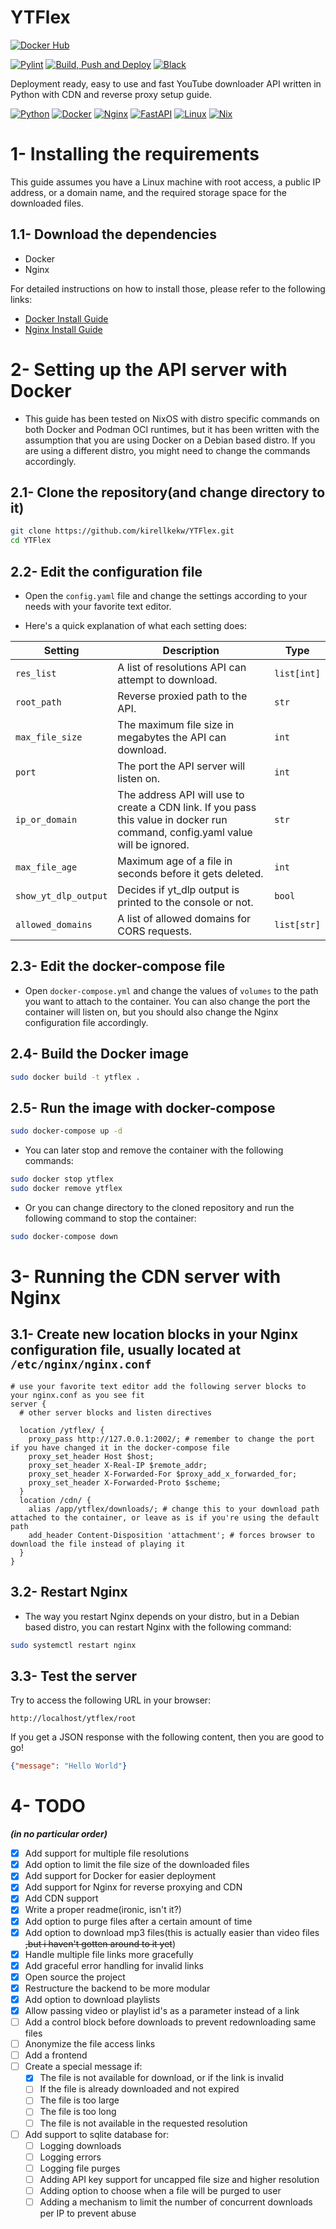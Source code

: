 # YTFlex

[![Docker Hub](https://img.shields.io/badge/Docker%20Hub%20Repository-%230db7ed.svg?logo=docker&logoColor=white)](https://hub.docker.com/r/kirellkekw/ytflex)

[![Pylint](https://github.com/kirellkekw/YTFlex/actions/workflows/pylint.yml/badge.svg)](https://github.com/pylint-dev/pylint)
[![Build, Push and Deploy](https://github.com/kirellkekw/YTFlex/actions/workflows/deploy_to_server.yml/badge.svg)](https://github.com/kirellkekw/YTFlex/actions/workflows/deploy_to_server.yml)
[![Black](https://img.shields.io/badge/code%20style-black-000000.svg)](https://github.com/psf/black)

Deployment ready, easy to use and fast YouTube downloader API written in Python with CDN and reverse proxy setup guide.

[![Python](https://img.shields.io/badge/python-3670A0?style=for-the-badge&logo=python&logoColor=ffdd54)](<https://www.python.org/>)
[![Docker](https://img.shields.io/badge/docker-%230db7ed.svg?style=for-the-badge&logo=docker&logoColor=white)](<https://www.docker.com/>)
[![Nginx](https://img.shields.io/badge/nginx-%23009639.svg?style=for-the-badge&logo=nginx&logoColor=white)](<https://www.nginx.com/>)
[![FastAPI](https://img.shields.io/badge/FastAPI-005571?style=for-the-badge&logo=fastapi)](<https://fastapi.tiangolo.com/>)
[![Linux](https://img.shields.io/badge/Linux-FCC624?style=for-the-badge&logo=linux&logoColor=black)](<https://www.linux.org/>)
[![Nix](https://img.shields.io/badge/NIX-5277C3.svg?style=for-the-badge&logo=NixOS&logoColor=white)](<https://nixos.org/>)

# 1- Installing the requirements

This guide assumes you have a Linux machine with root access, a public IP address, or a domain name, and the required storage space for the downloaded files.

## 1.1- Download the dependencies

* Docker
* Nginx

For detailed instructions on how to install those, please refer to the following links:

* [Docker Install Guide](https://docs.docker.com/engine/install/)
* [Nginx Install Guide](https://www.nginx.com/resources/wiki/start/topics/tutorials/install/)

# 2- Setting up the API server with Docker

* This guide has been tested on NixOS with distro specific commands on both Docker and Podman OCI runtimes, but it has been written with the assumption that you are using Docker on a Debian based distro. If you are using a different distro, you might need to change the commands accordingly.

## 2.1- Clone the repository(and change directory to it)

```bash
git clone https://github.com/kirellkekw/YTFlex.git
cd YTFlex
```

## 2.2- Edit the configuration file

* Open the `config.yaml` file and change the settings according to your needs with your favorite text editor.

* Here's a quick explanation of what each setting does:

| Setting | Description | Type |
| --- | --- | --- |
| `res_list` | A list of resolutions API can attempt to download. | `list[int]` |
| `root_path` | Reverse proxied path to the API. | `str` |
| `max_file_size` | The maximum file size in megabytes the API can download. | `int` |
| `port` | The port the API server will listen on. | `int` |
| `ip_or_domain` | The address API will use to create a CDN link. If you pass this value in docker run command, config.yaml value will be ignored. | `str` |
| `max_file_age` | Maximum age of a file in seconds before it gets deleted. | `int` |
| `show_yt_dlp_output` | Decides if yt_dlp output is printed to the console or not. | `bool` |
| `allowed_domains` | A list of allowed domains for CORS requests. | `list[str]` |

## 2.3- Edit the docker-compose file

* Open `docker-compose.yml` and change the values of `volumes` to the path you want to attach to the container. You can also change the port the container will listen on, but you should also change the Nginx configuration file accordingly.

## 2.4- Build the Docker image

```bash
sudo docker build -t ytflex .
```

## 2.5- Run the image with docker-compose

```bash
sudo docker-compose up -d
```

* You can later stop and remove the container with the following commands:

```bash
sudo docker stop ytflex
sudo docker remove ytflex
```

* Or you can change directory to the cloned repository and run the following command to stop the container:

```bash
sudo docker-compose down
```

# 3- Running the CDN server with Nginx

## 3.1- Create new location blocks in your Nginx configuration file, usually located at `/etc/nginx/nginx.conf`

```nginx
# use your favorite text editor add the following server blocks to your nginx.conf as you see fit
server {
  # other server blocks and listen directives

  location /ytflex/ {
    proxy_pass http://127.0.0.1:2002/; # remember to change the port if you have changed it in the docker-compose file
    proxy_set_header Host $host;
    proxy_set_header X-Real-IP $remote_addr;
    proxy_set_header X-Forwarded-For $proxy_add_x_forwarded_for;
    proxy_set_header X-Forwarded-Proto $scheme;  
  }
  location /cdn/ {
    alias /app/ytflex/downloads/; # change this to your download path attached to the container, or leave as is if you're using the default path
    add_header Content-Disposition 'attachment'; # forces browser to download the file instead of playing it
  }
}

```

## 3.2- Restart Nginx

* The way you restart Nginx depends on your distro, but in a Debian based distro, you can restart Nginx with the following command:

```bash
sudo systemctl restart nginx
```

## 3.3- Test the server

Try to access the following URL in your browser:

`http://localhost/ytflex/root`

If you get a JSON response with the following content, then you are good to go!

```json
{"message": "Hello World"}
```

# 4- TODO

***(in no particular order)***

* [x] Add support for multiple file resolutions
* [x] Add option to limit the file size of the downloaded files
* [x] Add support for Docker for easier deployment
* [x] Add support for Nginx for reverse proxying and CDN
* [x] Add CDN support
* [x] Write a proper readme(ironic, isn't it?)
* [x] Add option to purge files after a certain amount of time
* [x] Add option to download mp3 files(this is actually easier than video files ~~,but i haven't gotten around to it yet~~)
* [x] Handle multiple file links more gracefully
* [x] Add graceful error handling for invalid links
* [x] Open source the project
* [x] Restructure the backend to be more modular
* [x] Add option to download playlists
* [x] Allow passing video or playlist id's as a parameter instead of a link
* [ ] Add a control block before downloads to prevent redownloading same files
* [ ] Anonymize the file access links
* [ ] Add a frontend
* [ ] Create a special message if:
  * [x] The file is not available for download, or if the link is invalid
  * [ ] If the file is already downloaded and not expired
  * [ ] The file is too large
  * [ ] The file is too long
  * [ ] The file is not available in the requested resolution
* [ ] Add support to sqlite database for:
  * [ ] Logging downloads
  * [ ] Logging errors
  * [ ] Logging file purges
  * [ ] Adding API key support for uncapped file size and higher resolution
  * [ ] Adding option to choose when a file will be purged to user
  * [ ] Adding a mechanism to limit the number of concurrent downloads per IP to prevent abuse
